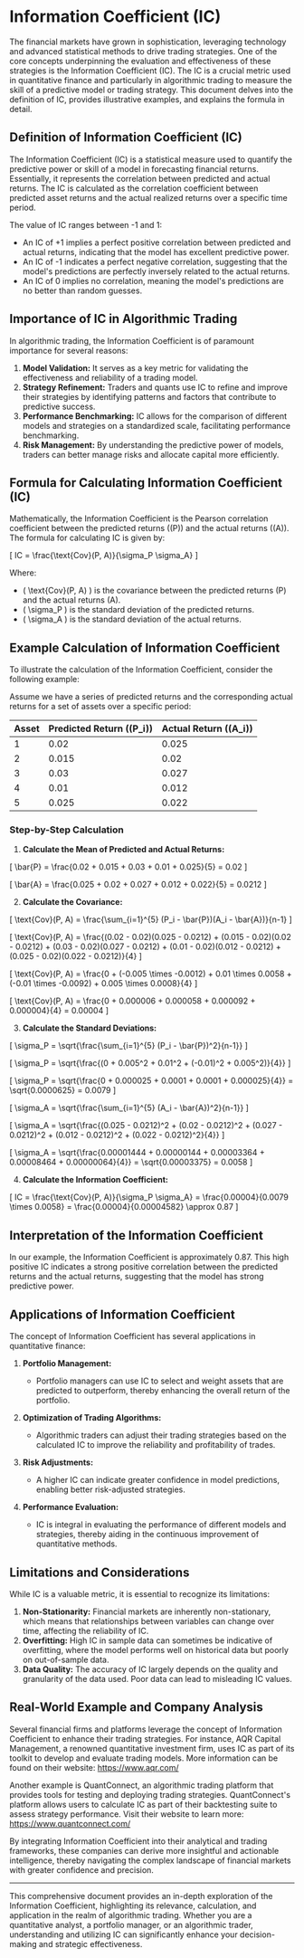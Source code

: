 # Information Coefficient (IC)

The financial markets have grown in sophistication, leveraging technology and advanced statistical methods to drive trading strategies. One of the core concepts underpinning the evaluation and effectiveness of these strategies is the Information Coefficient (IC). The IC is a crucial metric used in quantitative finance and particularly in algorithmic trading to measure the skill of a predictive model or trading strategy. This document delves into the definition of IC, provides illustrative examples, and explains the formula in detail.

## Definition of Information Coefficient (IC)

The Information Coefficient (IC) is a statistical measure used to quantify the predictive power or skill of a model in forecasting financial returns. Essentially, it represents the correlation between predicted and actual returns. The IC is calculated as the correlation coefficient between predicted asset returns and the actual realized returns over a specific time period. 

The value of IC ranges between -1 and 1:
- An IC of +1 implies a perfect positive correlation between predicted and actual returns, indicating that the model has excellent predictive power.
- An IC of -1 indicates a perfect negative correlation, suggesting that the model's predictions are perfectly inversely related to the actual returns.
- An IC of 0 implies no correlation, meaning the model's predictions are no better than random guesses.

## Importance of IC in Algorithmic Trading

In algorithmic trading, the Information Coefficient is of paramount importance for several reasons:
1. **Model Validation:** It serves as a key metric for validating the effectiveness and reliability of a trading model.
2. **Strategy Refinement:** Traders and quants use IC to refine and improve their strategies by identifying patterns and factors that contribute to predictive success.
3. **Performance Benchmarking:** IC allows for the comparison of different models and strategies on a standardized scale, facilitating performance benchmarking.
4. **Risk Management:** By understanding the predictive power of models, traders can better manage risks and allocate capital more efficiently.

## Formula for Calculating Information Coefficient (IC)

Mathematically, the Information Coefficient is the Pearson correlation coefficient between the predicted returns (\(P\)) and the actual returns (\(A\)). The formula for calculating IC is given by:

\[ IC = \frac{\text{Cov}(P, A)}{\sigma_P \sigma_A} \]

Where:
- \( \text{Cov}(P, A) \) is the covariance between the predicted returns \(P\) and the actual returns \(A\).
- \( \sigma_P \) is the standard deviation of the predicted returns.
- \( \sigma_A \) is the standard deviation of the actual returns.

## Example Calculation of Information Coefficient

To illustrate the calculation of the Information Coefficient, consider the following example:

Assume we have a series of predicted returns and the corresponding actual returns for a set of assets over a specific period:

| Asset | Predicted Return (\(P_i\)) | Actual Return (\(A_i\)) |
|-------|-----------------------------|-------------------------|
| 1     | 0.02                        | 0.025                   |
| 2     | 0.015                       | 0.02                    |
| 3     | 0.03                        | 0.027                   |
| 4     | 0.01                        | 0.012                   |
| 5     | 0.025                       | 0.022                   |

### Step-by-Step Calculation

1. **Calculate the Mean of Predicted and Actual Returns:**

\[ \bar{P} = \frac{0.02 + 0.015 + 0.03 + 0.01 + 0.025}{5} = 0.02 \]

\[ \bar{A} = \frac{0.025 + 0.02 + 0.027 + 0.012 + 0.022}{5} = 0.0212 \]

2. **Calculate the Covariance:**

\[ \text{Cov}(P, A) = \frac{\sum_{i=1}^{5} (P_i - \bar{P})(A_i - \bar{A})}{n-1} \]

\[ \text{Cov}(P, A) = \frac{(0.02 - 0.02)(0.025 - 0.0212) + (0.015 - 0.02)(0.02 - 0.0212) + (0.03 - 0.02)(0.027 - 0.0212) + (0.01 - 0.02)(0.012 - 0.0212) + (0.025 - 0.02)(0.022 - 0.0212)}{4} \]

\[ \text{Cov}(P, A) = \frac{0 + (-0.005 \times -0.0012) + 0.01 \times 0.0058 + (-0.01 \times -0.0092) + 0.005 \times 0.0008}{4} \]

\[ \text{Cov}(P, A) = \frac{0 + 0.000006 + 0.000058 + 0.000092 + 0.000004}{4} = 0.00004 \]

3. **Calculate the Standard Deviations:**

\[ \sigma_P = \sqrt{\frac{\sum_{i=1}^{5} (P_i - \bar{P})^2}{n-1}} \]

\[ \sigma_P = \sqrt{\frac{(0 + 0.005^2 + 0.01^2 + (-0.01)^2 + 0.005^2)}{4}} \]

\[ \sigma_P = \sqrt{\frac{0 + 0.000025 + 0.0001 + 0.0001 + 0.000025}{4}} = \sqrt{0.0000625} = 0.0079 \]

\[ \sigma_A = \sqrt{\frac{\sum_{i=1}^{5} (A_i - \bar{A})^2}{n-1}} \]

\[ \sigma_A = \sqrt{\frac{(0.025 - 0.0212)^2 + (0.02 - 0.0212)^2 + (0.027 - 0.0212)^2 + (0.012 - 0.0212)^2 + (0.022 - 0.0212)^2}{4}} \]

\[ \sigma_A = \sqrt{\frac{0.00001444 + 0.00000144 + 0.00003364 + 0.00008464 + 0.00000064}{4}} = \sqrt{0.00003375} = 0.0058 \]

4. **Calculate the Information Coefficient:**

\[ IC = \frac{\text{Cov}(P, A)}{\sigma_P \sigma_A} = \frac{0.00004}{0.0079 \times 0.0058} = \frac{0.00004}{0.00004582} \approx 0.87 \]

## Interpretation of the Information Coefficient

In our example, the Information Coefficient is approximately 0.87. This high positive IC indicates a strong positive correlation between the predicted returns and the actual returns, suggesting that the model has strong predictive power.

## Applications of Information Coefficient

The concept of Information Coefficient has several applications in quantitative finance:

1. **Portfolio Management:**
   - Portfolio managers can use IC to select and weight assets that are predicted to outperform, thereby enhancing the overall return of the portfolio.

2. **Optimization of Trading Algorithms:**
   - Algorithmic traders can adjust their trading strategies based on the calculated IC to improve the reliability and profitability of trades.

3. **Risk Adjustments:**
   - A higher IC can indicate greater confidence in model predictions, enabling better risk-adjusted strategies.

4. **Performance Evaluation:**
   - IC is integral in evaluating the performance of different models and strategies, thereby aiding in the continuous improvement of quantitative methods.

## Limitations and Considerations

While IC is a valuable metric, it is essential to recognize its limitations:
1. **Non-Stationarity:** Financial markets are inherently non-stationary, which means that relationships between variables can change over time, affecting the reliability of IC.
2. **Overfitting:** High IC in sample data can sometimes be indicative of overfitting, where the model performs well on historical data but poorly on out-of-sample data.
3. **Data Quality:** The accuracy of IC largely depends on the quality and granularity of the data used. Poor data can lead to misleading IC values.

## Real-World Example and Company Analysis

Several financial firms and platforms leverage the concept of Information Coefficient to enhance their trading strategies. For instance, AQR Capital Management, a renowned quantitative investment firm, uses IC as part of its toolkit to develop and evaluate trading models. More information can be found on their website: https://www.aqr.com/

Another example is QuantConnect, an algorithmic trading platform that provides tools for testing and deploying trading strategies. QuantConnect's platform allows users to calculate IC as part of their backtesting suite to assess strategy performance. Visit their website to learn more: https://www.quantconnect.com/

By integrating Information Coefficient into their analytical and trading frameworks, these companies can derive more insightful and actionable intelligence, thereby navigating the complex landscape of financial markets with greater confidence and precision.

---
This comprehensive document provides an in-depth exploration of the Information Coefficient, highlighting its relevance, calculation, and application in the realm of algorithmic trading. Whether you are a quantitative analyst, a portfolio manager, or an algorithmic trader, understanding and utilizing IC can significantly enhance your decision-making and strategic effectiveness.